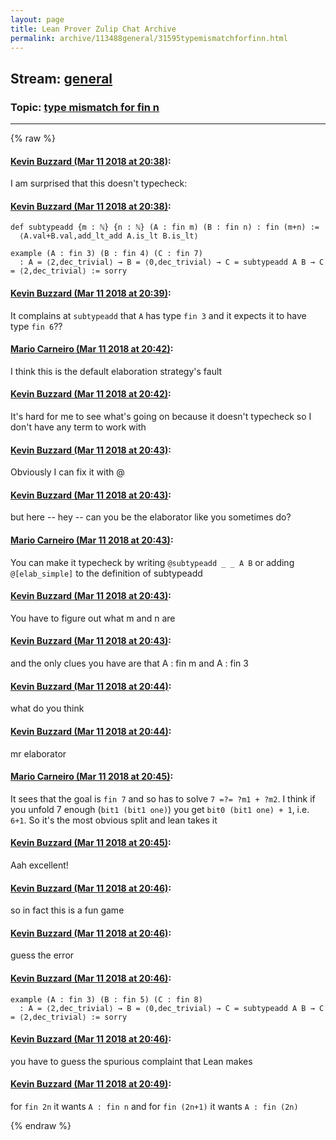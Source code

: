 ```yaml
---
layout: page
title: Lean Prover Zulip Chat Archive 
permalink: archive/113488general/31595typemismatchforfinn.html
---
```


## Stream: [general](index.html)
### Topic: [type mismatch for fin n](31595typemismatchforfinn.html)

---


{% raw %}
#### [ Kevin Buzzard (Mar 11 2018 at 20:38)](https://leanprover.zulipchat.com/#narrow/stream/113488-general/topic/type%20mismatch%20for%20fin%20n/near/123579325):
I am surprised that this doesn't typecheck:

#### [ Kevin Buzzard (Mar 11 2018 at 20:38)](https://leanprover.zulipchat.com/#narrow/stream/113488-general/topic/type%20mismatch%20for%20fin%20n/near/123579326):
```
def subtypeadd {m : ℕ} {n : ℕ} (A : fin m) (B : fin n) : fin (m+n) := 
  ⟨A.val+B.val,add_lt_add A.is_lt B.is_lt⟩

example (A : fin 3) (B : fin 4) (C : fin 7) 
  : A = ⟨2,dec_trivial⟩ → B = ⟨0,dec_trivial⟩ → C = subtypeadd A B → C = ⟨2,dec_trivial⟩ := sorry
```

#### [ Kevin Buzzard (Mar 11 2018 at 20:39)](https://leanprover.zulipchat.com/#narrow/stream/113488-general/topic/type%20mismatch%20for%20fin%20n/near/123579333):
It complains at `subtypeadd` that `A` has type `fin 3` and it expects it to have type `fin 6`??

#### [ Mario Carneiro (Mar 11 2018 at 20:42)](https://leanprover.zulipchat.com/#narrow/stream/113488-general/topic/type%20mismatch%20for%20fin%20n/near/123579423):
I think this is the default elaboration strategy's fault

#### [ Kevin Buzzard (Mar 11 2018 at 20:42)](https://leanprover.zulipchat.com/#narrow/stream/113488-general/topic/type%20mismatch%20for%20fin%20n/near/123579425):
It's hard for me to see what's going on because it doesn't typecheck so I don't have any term to work with

#### [ Kevin Buzzard (Mar 11 2018 at 20:43)](https://leanprover.zulipchat.com/#narrow/stream/113488-general/topic/type%20mismatch%20for%20fin%20n/near/123579430):
Obviously I can fix it with @

#### [ Kevin Buzzard (Mar 11 2018 at 20:43)](https://leanprover.zulipchat.com/#narrow/stream/113488-general/topic/type%20mismatch%20for%20fin%20n/near/123579431):
but here -- hey -- can you be the elaborator like you sometimes do?

#### [ Mario Carneiro (Mar 11 2018 at 20:43)](https://leanprover.zulipchat.com/#narrow/stream/113488-general/topic/type%20mismatch%20for%20fin%20n/near/123579432):
You can make it typecheck by writing `@subtypeadd _ _ A B` or adding `@[elab_simple]` to the definition of subtypeadd

#### [ Kevin Buzzard (Mar 11 2018 at 20:43)](https://leanprover.zulipchat.com/#narrow/stream/113488-general/topic/type%20mismatch%20for%20fin%20n/near/123579433):
You have to figure out what m and n are

#### [ Kevin Buzzard (Mar 11 2018 at 20:43)](https://leanprover.zulipchat.com/#narrow/stream/113488-general/topic/type%20mismatch%20for%20fin%20n/near/123579434):
and the only clues you have are that A : fin m and A : fin 3

#### [ Kevin Buzzard (Mar 11 2018 at 20:44)](https://leanprover.zulipchat.com/#narrow/stream/113488-general/topic/type%20mismatch%20for%20fin%20n/near/123579435):
what do you think

#### [ Kevin Buzzard (Mar 11 2018 at 20:44)](https://leanprover.zulipchat.com/#narrow/stream/113488-general/topic/type%20mismatch%20for%20fin%20n/near/123579472):
mr elaborator

#### [ Mario Carneiro (Mar 11 2018 at 20:45)](https://leanprover.zulipchat.com/#narrow/stream/113488-general/topic/type%20mismatch%20for%20fin%20n/near/123579497):
It sees that the goal is `fin 7` and so has to solve `7 =?= ?m1 + ?m2`. I think if you unfold 7 enough (`bit1 (bit1 one)`) you get `bit0 (bit1 one) + 1`, i.e. `6+1`. So it's the most obvious split and lean takes it

#### [ Kevin Buzzard (Mar 11 2018 at 20:45)](https://leanprover.zulipchat.com/#narrow/stream/113488-general/topic/type%20mismatch%20for%20fin%20n/near/123579501):
Aah excellent!

#### [ Kevin Buzzard (Mar 11 2018 at 20:46)](https://leanprover.zulipchat.com/#narrow/stream/113488-general/topic/type%20mismatch%20for%20fin%20n/near/123579541):
so in fact this is a fun game

#### [ Kevin Buzzard (Mar 11 2018 at 20:46)](https://leanprover.zulipchat.com/#narrow/stream/113488-general/topic/type%20mismatch%20for%20fin%20n/near/123579542):
guess the error

#### [ Kevin Buzzard (Mar 11 2018 at 20:46)](https://leanprover.zulipchat.com/#narrow/stream/113488-general/topic/type%20mismatch%20for%20fin%20n/near/123579543):
```
example (A : fin 3) (B : fin 5) (C : fin 8) 
  : A = ⟨2,dec_trivial⟩ → B = ⟨0,dec_trivial⟩ → C = subtypeadd A B → C = ⟨2,dec_trivial⟩ := sorry
```

#### [ Kevin Buzzard (Mar 11 2018 at 20:46)](https://leanprover.zulipchat.com/#narrow/stream/113488-general/topic/type%20mismatch%20for%20fin%20n/near/123579544):
you have to guess the spurious complaint that Lean makes

#### [ Kevin Buzzard (Mar 11 2018 at 20:49)](https://leanprover.zulipchat.com/#narrow/stream/113488-general/topic/type%20mismatch%20for%20fin%20n/near/123579594):
for `fin 2n` it wants `A : fin n` and for `fin (2n+1)` it wants `A : fin (2n)`


{% endraw %}
